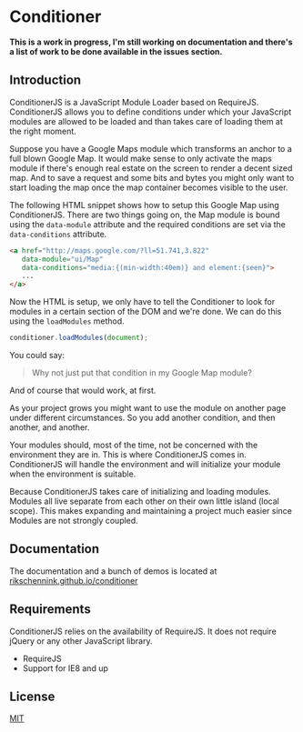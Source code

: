 Conditioner
================================

**This is a work in progress, I'm still working on documentation and there's a list of work to be done available in the issues section.**

Introduction
--------------------------------

ConditionerJS is a JavaScript Module Loader based on RequireJS. ConditionerJS allows you to define conditions under which your JavaScript modules are allowed to be loaded and than takes care of loading them at the right moment.

Suppose you have a Google Maps module which transforms an anchor to a full blown Google Map. It would make sense to only activate the maps module if there's enough real estate on the screen to render a decent sized map. And to save a request and some bits and bytes you might only want to start loading the map once the map container becomes visible to the user.

The following HTML snippet shows how to setup this Google Map using ConditionerJS. There are two things going on, the Map module is bound using the `data-module` attribute and the required conditions are set via the `data-conditions` attribute.

```html
<a href="http://maps.google.com/?ll=51.741,3.822"
   data-module="ui/Map"
   data-conditions="media:{(min-width:40em)} and element:{seen}">
   ...
</a>
```

Now the HTML is setup, we only have to tell the Conditioner to look for modules in a certain section of the DOM and we're done. We can do this using the `loadModules` method.

```javascript
conditioner.loadModules(document);
```

You could say:
> Why not just put that condition in my Google Map module?

And of course that would work, at first.

As your project grows you might want to use the module on another page under different circumstances. So you add another condition, and then another, and another.

Your modules should, most of the time, not be concerned with the environment they are in. This is where ConditionerJS comes in. ConditionerJS will handle the environment and will initialize your module when the environment is suitable.

Because ConditionerJS takes care of initializing and loading modules. Modules all live separate from each other on their own little island (local scope). This makes expanding and maintaining a project much easier since Modules are not strongly coupled.


Documentation
--------------------------------
The documentation and a bunch of demos is located at [rikschennink.github.io/conditioner](http://rikschennink.github.io/conditioner/)


Requirements
--------------------------------
ConditionerJS relies on the availability of RequireJS. It does not require jQuery or any other JavaScript library.

* RequireJS
* Support for IE8 and up


License
--------------------------------
[MIT](http://www.opensource.org/licenses/mit-license.php)

